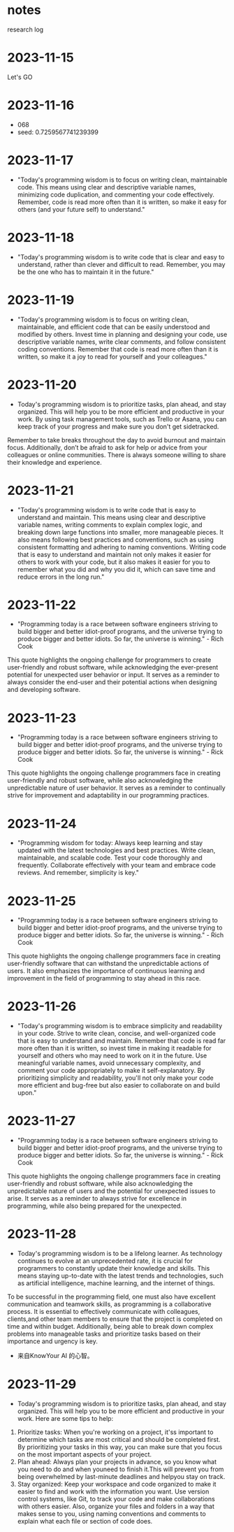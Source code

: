 # notes
research log
# 2023-11-15
Let's GO

# 2023-11-16
- 068
- seed: 0.7259567741239399

# 2023-11-17
- "Today's programming wisdom is to focus on writing clean, maintainable code. This means using clear and descriptive variable names, minimizing code duplication, and commenting your code effectively. Remember, code is read more often than it is written, so make it easy for others (and your future self) to understand."

# 2023-11-18
- "Today's programming wisdom is to write code that is clear and easy to understand, rather than clever and difficult to read. Remember, you may be the one who has to maintain it in the future."

# 2023-11-19
- "Today's programming wisdom is to focus on writing clean, maintainable, and efficient code that can be easily understood and modified by others. Invest time in planning and designing your code, use descriptive variable names, write clear comments, and follow consistent coding conventions. Remember that code is read more often than it is written, so make it a joy to read for yourself and your colleagues."

# 2023-11-20
- Today's programming wisdom is to prioritize tasks, plan ahead, and stay organized. This will help you to be more efficient and productive in your work. By using task management tools, such as Trello or Asana, you can keep track of your progress and make sure you don't get sidetracked.

Remember to take breaks throughout the day to avoid burnout and maintain focus. Additionally, don’t be afraid to ask for help or advice from your colleagues or online communities. There is always someone willing to share their knowledge and experience.

# 2023-11-21
- "Today's programming wisdom is to write code that is easy to understand and maintain. This means using clear and descriptive variable names, writing comments to explain complex logic, and breaking down large functions into smaller, more manageable pieces. It also means following best practices and conventions, such as using consistent formatting and adhering to naming conventions. Writing code that is easy to understand and maintain not only makes it easier for others to work with your code, but it also makes it easier for you to remember what you did and why you did it, which can save time and reduce errors in the long run."

# 2023-11-22
- "Programming today is a race between software engineers striving to build bigger and better idiot-proof programs, and the universe trying to produce bigger and better idiots. So far, the universe is winning." - Rich Cook

This quote highlights the ongoing challenge for programmers to create user-friendly and robust software, while acknowledging the ever-present potential for unexpected user behavior or input. It serves as a reminder to always consider the end-user and their potential actions when designing and developing software.

# 2023-11-23
- "Programming today is a race between software engineers striving to build bigger and better idiot-proof programs, and the universe trying to produce bigger and better idiots. So far, the universe is winning." - Rick Cook

This quote highlights the ongoing challenge programmers face in creating user-friendly and robust software, while also acknowledging the unpredictable nature of user behavior. It serves as a reminder to continually strive for improvement and adaptability in our programming practices.

# 2023-11-24
- "Programming wisdom for today: Always keep learning and stay updated with the latest technologies and best practices. Write clean, maintainable, and scalable code. Test your code thoroughly and frequently. Collaborate effectively with your team and embrace code reviews. And remember, simplicity is key."

# 2023-11-25
- "Programming today is a race between software engineers striving to build bigger and better idiot-proof programs, and the universe trying to produce bigger and better idiots. So far, the universe is winning." - Rich Cook

This quote highlights the ongoing challenge programmers face in creating user-friendly software that can withstand the unpredictable actions of users. It also emphasizes the importance of continuous learning and improvement in the field of programming to stay ahead in this race.

# 2023-11-26
- "Today's programming wisdom is to embrace simplicity and readability in your code. Strive to write clean, concise, and well-organized code that is easy to understand and maintain. Remember that code is read far more often than it is written, so invest time in making it readable for yourself and others who may need to work on it in the future. Use meaningful variable names, avoid unnecessary complexity, and comment your code appropriately to make it self-explanatory. By prioritizing simplicity and readability, you'll not only make your code more efficient and bug-free but also easier to collaborate on and build upon."

# 2023-11-27
- "Programming today is a race between software engineers striving to build bigger and better idiot-proof programs, and the universe trying to produce bigger and better idiots. So far, the universe is winning." - Rick Cook

This quote highlights the ongoing challenge programmers face in creating user-friendly and robust software, while also acknowledging the unpredictable nature of users and the potential for unexpected issues to arise. It serves as a reminder to always strive for excellence in programming, while also being prepared for the unexpected.

# 2023-11-28
- Today's programming wisdom is to be a lifelong learner. As technology continues to evolve at an unprecedented rate, it is crucial for programmers to constantly update their knowledge and skills. This means staying up-to-date with the latest trends and technologies, such as artificial intelligence, machine learning, and the internet of things.

To be successful in the programming field, one must also have excellent communication and teamwork skills, as programming is a collaborative process. It is essential to effectively communicate with colleagues, clients,and other team members to ensure that the project is completed on time and within budget. Additionally, being able to break down complex problems into manageable tasks and prioritize tasks based on their importance and urgency is key. 
 - 来自KnowYour
 AI 的心智。

# 2023-11-29
- Today's programming wisdom is to prioritize tasks, plan ahead, and stay organized. This will help you to be more efficient and productive in your work. Here are some tips to help:

1. Prioritize tasks: When you're working on a project, it'ss important to determine which tasks are most critical and should be completed first. By prioritizing your tasks in this way, you can make sure that you focus on the most important aspects of your project.
2. Plan ahead: Always plan your projects in advance, so you know what you need to do and when youneed to finish it.This will prevent you from being overwhelmed by last-minute deadlines and helpyou stay on track. 
3. Stay organized: Keep your workspace and code organized to make it easier to find and work with the information you want. Use version control systems, like Git, to track your code and make collaborations with others easier. Also, organize your files and folders in a way that makes sense to you, using naming conventions and comments to explain what each file or section of code does.
